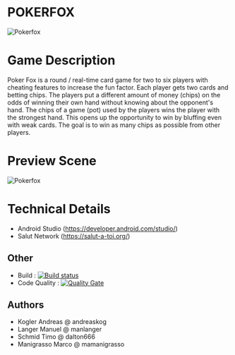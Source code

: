 # POKERFOX
![Pokerfox](https://github.com/mamanigrasso/PartyPoker/blob/master/app/src/main/res/drawable-xxhdpi/fox.png)

# Game Description


Poker Fox is a round / real-time card game for two to six players with cheating features to increase the fun factor. 
Each player gets two cards and betting chips. The players put a different amount of money (chips) on the odds of winning 
their own hand without knowing about the opponent's hand. The chips of a game (pot) used by the players wins the player with 
the strongest hand. This opens up the opportunity to win by bluffing even with weak cards. 
The goal is to win as many chips as possible from other players.

# Preview Scene

![Pokerfox](https://github.com/mamanigrasso/PartyPoker/blob/master/app/src/main/res/drawable-xxhdpi/fox.png)


# Technical Details

* Android Studio (https://developer.android.com/studio/)
* Salut Network (https://salut-a-toi.org/)

## Other

* Build : [![Build status](https://travis-ci.com/mamanigrasso/PartyPoker.svg?branch=master)](https://travis-ci.com/mamanigrasso/PartyPoker) 
* Code Quality : [![Quality Gate](https://sonarcloud.io/api/project_badges/measure?project=com.sonarqube.examples.standard-sqscanner-travis-project&metric=alert_status)](https://sonarcloud.io/dashboard/index/com.sonarqube.examples.standard-sqscanner-travis-project)

## Authors

* Kogler Andreas @ andreaskog
* Langer Manuel @ manlanger
* Schmid Timo @ dalton666
* Manigrasso Marco @ mamanigrasso